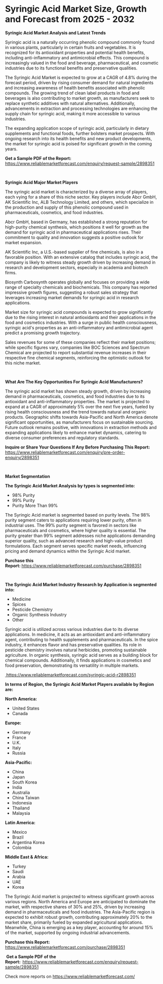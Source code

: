<p><h1>Syringic Acid Market Size, Growth and Forecast from 2025 - 2032</h1></p><p><strong>Syringic Acid Market Analysis and Latest Trends</strong></p>
<p><p>Syringic acid is a naturally occurring phenolic compound commonly found in various plants, particularly in certain fruits and vegetables. It is recognized for its antioxidant properties and potential health benefits, including anti-inflammatory and antimicrobial effects. This compound is increasingly valued in the food and beverage, pharmaceutical, and cosmetic industries due to its functional benefits and preservative qualities.</p><p>The Syringic Acid Market is expected to grow at a CAGR of 4.8% during the forecast period, driven by rising consumer demand for natural ingredients and increasing awareness of health benefits associated with phenolic compounds. The growing trend of clean label products in food and beverages is also contributing to market growth, as manufacturers seek to replace synthetic additives with natural alternatives. Additionally, advancements in extraction and processing technologies are enhancing the supply chain for syringic acid, making it more accessible to various industries.  </p><p>The expanding application scope of syringic acid, particularly in dietary supplements and functional foods, further bolsters market prospects. With ongoing research into its health benefits and new product developments, the market for syringic acid is poised for significant growth in the coming years.</p></p>
<p><strong>Get a Sample PDF of the Report:&nbsp;</strong> <a href="https://www.reliablemarketforecast.com/enquiry/request-sample/2898351?utm_campaign=2758&utm_medium=2&utm_source=Github&utm_content=ia&utm_term=15032025&utm_id=syringic-acid">https://www.reliablemarketforecast.com/enquiry/request-sample/2898351</a></p>
<p>&nbsp;</p>
<p><strong>Syringic Acid Major Market Players</strong></p>
<p><p>The syringic acid market is characterized by a diverse array of players, each vying for a share of this niche sector. Key players include Abcr GmbH, AK Scientific Inc, ALB Technology Limited, and others, which specialize in the production and supply of this phenolic compound used in pharmaceuticals, cosmetics, and food industries.</p><p>Abcr GmbH, based in Germany, has established a strong reputation for high-purity chemical synthesis, which positions it well for growth as the demand for syringic acid in pharmaceutical applications rises. Their commitment to quality and innovation suggests a positive outlook for market expansion.</p><p>AK Scientific Inc, a U.S.-based supplier of fine chemicals, is also in a favorable position. With an extensive catalog that includes syringic acid, the company is likely to witness steady growth driven by increasing demand in research and development sectors, especially in academia and biotech firms.</p><p>Biosynth Carbosynth operates globally and focuses on providing a wide range of specialty chemicals and biochemicals. This company has reported impressive growth figures, suggesting a robust sales strategy that leverages increasing market demands for syringic acid in research applications.</p><p>Market size for syringic acid compounds is expected to grow significantly due to the rising interest in natural antioxidants and their applications in the food and cosmetics industries. With a surge in public health consciousness, syringic acid's properties as an anti-inflammatory and antimicrobial agent predict a promising growth trajectory.</p><p>Sales revenues for some of these companies reflect their market positions; while specific figures vary, companies like BOC Sciences and Spectrum Chemical are projected to report substantial revenue increases in their respective fine chemical segments, reinforcing the optimistic outlook for this niche market.</p></p>
<p>&nbsp;</p>
<p><strong>What Are The Key Opportunities For Syringic Acid Manufacturers?</strong></p>
<p><p>The syringic acid market has shown steady growth, driven by increasing demand in pharmaceuticals, cosmetics, and food industries due to its antioxidant and anti-inflammatory properties. The market is projected to expand at a CAGR of approximately 5% over the next five years, fueled by rising health consciousness and the trend towards natural and organic products. Geographic shifts towards Asia-Pacific and North America denote significant opportunities, as manufacturers focus on sustainable sourcing. Future outlook remains positive, with innovations in extraction methods and expanding applications likely to enhance market dynamics, catering to diverse consumer preferences and regulatory standards.</p></p>
<p><strong>Inquire or Share Your Questions If Any Before Purchasing This Report:</strong> <a href="https://www.reliablemarketforecast.com/enquiry/pre-order-enquiry/2898351?utm_campaign=2758&utm_medium=2&utm_source=Github&utm_content=ia&utm_term=15032025&utm_id=syringic-acid">https://www.reliablemarketforecast.com/enquiry/pre-order-enquiry/2898351</a></p>
<p>&nbsp;</p>
<p><strong>Market Segmentation</strong></p>
<p><strong>The Syringic Acid Market Analysis by types is segmented into:</strong></p>
<p><ul><li>98% Purity</li><li>99% Purity</li><li>Purity More Than 99%</li></ul></p>
<p><p>The Syringic Acid market is segmented based on purity levels. The 98% purity segment caters to applications requiring lower purity, often in industrial uses. The 99% purity segment is favored in sectors like pharmaceuticals and cosmetics, where higher quality is essential. The purity greater than 99% segment addresses niche applications demanding superior quality, such as advanced research and high-value product formulations. Each segment serves specific market needs, influencing pricing and demand dynamics within the Syringic Acid market.</p></p>
<p><strong>Purchase this Report:&nbsp;</strong><a href="https://www.reliablemarketforecast.com/purchase/2898351?utm_campaign=2758&utm_medium=2&utm_source=Github&utm_content=ia&utm_term=15032025&utm_id=syringic-acid">https://www.reliablemarketforecast.com/purchase/2898351</a></p>
<p>&nbsp;</p>
<p><strong>The Syringic Acid Market Industry Research by Application is segmented into:</strong></p>
<p><ul><li>Medicine</li><li>Spices</li><li>Pesticide Chemistry</li><li>Organic Synthesis Industry</li><li>Other</li></ul></p>
<p><p>Syringic acid is utilized across various industries due to its diverse applications. In medicine, it acts as an antioxidant and anti-inflammatory agent, contributing to health supplements and pharmaceuticals. In the spice industry, it enhances flavor and has preservative qualities. Its role in pesticide chemistry involves natural herbicides, promoting sustainable agriculture. In organic synthesis, syringic acid serves as a building block for chemical compounds. Additionally, it finds applications in cosmetics and food preservation, demonstrating its versatility in multiple markets.</p></p>
<p><a href="https://www.reliablemarketforecast.com/syringic-acid-r2898351?utm_campaign=2758&utm_medium=2&utm_source=Github&utm_content=ia&utm_term=15032025&utm_id=syringic-acid">&nbsp;https://www.reliablemarketforecast.com/syringic-acid-r2898351</a></p>
<p><strong>In terms of Region, the Syringic Acid Market Players available by Region are:</strong></p>
<p>
    <p> <strong> North America: </strong>
        <ul>
            <li>United States</li>
            <li>Canada</li>
        </ul>
        </p> 
    <p> <strong> Europe: </strong>
        <ul>
            <li>Germany</li>
            <li>France</li>
            <li>U.K.</li>
            <li>Italy</li>
            <li>Russia</li>
        </ul>
        </p> 
    <p> <strong> Asia-Pacific: </strong>
        <ul>
            <li>China</li>
            <li>Japan</li>
            <li>South Korea</li>
            <li>India</li>
            <li>Australia</li>
            <li>China Taiwan</li>
            <li>Indonesia</li>
            <li>Thailand</li>
            <li>Malaysia</li>
        </ul>
        </p> 
    <p> <strong> Latin America: </strong>
        <ul>
            <li>Mexico</li>
            <li>Brazil</li>
            <li>Argentina Korea</li>
            <li>Colombia</li>
        </ul>
        </p> 
    <p> <strong> Middle East & Africa: </strong>
        <ul>
            <li>Turkey</li>
            <li>Saudi</li>
            <li>Arabia</li>
            <li>UAE</li>
            <li>Korea</li>
        </ul>
    </p>
    </p>
<p><p>The Syringic Acid market is projected to witness significant growth across various regions. North America and Europe are anticipated to dominate the market, with respective shares of 30% and 25%, driven by increasing demand in pharmaceuticals and food industries. The Asia-Pacific region is expected to exhibit robust growth, contributing approximately 20% to the market share, primarily fueled by expanded agricultural applications. Meanwhile, China is emerging as a key player, accounting for around 15% of the market, supported by ongoing industrial advancements.</p></p>
<p><strong>Purchase this Report: </strong><a href="https://www.reliablemarketforecast.com/purchase/2898351?utm_campaign=2758&utm_medium=2&utm_source=Github&utm_content=ia&utm_term=15032025&utm_id=syringic-acid">https://www.reliablemarketforecast.com/purchase/2898351</a></p>
<p>&nbsp;<strong>Get a Sample PDF of the Report:&nbsp;&nbsp;</strong><a href="https://www.reliablemarketforecast.com/enquiry/request-sample/2898351?utm_campaign=2758&utm_medium=2&utm_source=Github&utm_content=ia&utm_term=15032025&utm_id=syringic-acid">https://www.reliablemarketforecast.com/enquiry/request-sample/2898351</a></p>
<p><strong></strong></p>
<p>Check more reports on <a href="https://www.reliablemarketforecast.com/?utm_campaign=2758&utm_medium=2&utm_source=Github&utm_content=ia&utm_term=15032025&utm_id=syringic-acid">https://www.reliablemarketforecast.com/</a></p>